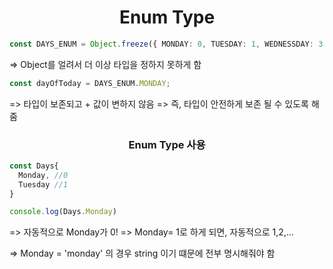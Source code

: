 <h1 align="center">
Enum Type
</h1>

```ts
const DAYS_ENUM = Object.freeze({ MONDAY: 0, TUESDAY: 1, WEDNESSDAY: 3 });
```

=> Object를 얼려서 더 이상 타입을 정하지 못하게 함

```ts
const dayOfToday = DAYS_ENUM.MONDAY;
```

=> 타입이 보존되고 + 값이 변하지 않음
=> 즉, 타입이 안전하게 보존 될 수 있도록 해줌

<h3 align="center">
Enum Type 사용
</h3>

```ts
const Days{
  Monday, //0
  Tuesday //1
}

console.log(Days.Monday)
```

=> 자동적으로 Monday가 0!
=> Monday= 1로 하게 되면, 자동적으로 1,2,...

=> Monday = 'monday' 의 경우 string 이기 떄문에 전부 명시해줘야 함
